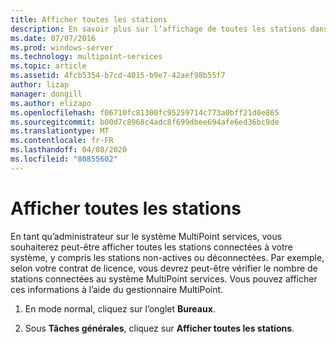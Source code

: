 ```yaml
---
title: Afficher toutes les stations
description: En savoir plus sur l’affichage de toutes les stations dans MultiPoint services
ms.date: 07/07/2016
ms.prod: windows-server
ms.technology: multipoint-services
ms.topic: article
ms.assetid: 4fcb5354-b7cd-4015-b9e7-42aef98b55f7
author: lizap
manager: dongill
ms.author: elizapo
ms.openlocfilehash: f06710fc81300fc95259714c773a0bff21d0e865
ms.sourcegitcommit: b00d7c8968c4adc8f699dbee694afe6ed36bc9de
ms.translationtype: MT
ms.contentlocale: fr-FR
ms.lasthandoff: 04/08/2020
ms.locfileid: "80855602"
---
```

# <a name="show-all-stations"></a>Afficher toutes les stations
En tant qu’administrateur sur le système MultiPoint services, vous souhaiterez peut-être afficher toutes les stations connectées à votre système, y compris les stations non\-actives ou déconnectées. Par exemple, selon votre contrat de licence, vous devrez peut-être vérifier le nombre de stations connectées au système MultiPoint services. Vous pouvez afficher ces informations à l’aide du gestionnaire MultiPoint.  
  
1.  En mode normal, cliquez sur l’onglet **Bureaux**.  
  
2.  Sous **Tâches générales**, cliquez sur **Afficher toutes les stations**.